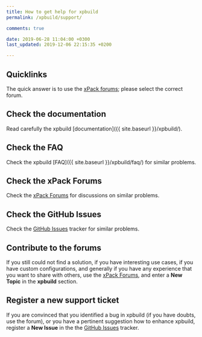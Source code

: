 ```yaml
---
title: How to get help for xpbuild
permalink: /xpbuild/support/

comments: true

date: 2019-06-28 11:04:00 +0300
last_updated: 2019-12-06 22:15:35 +0200

---
```


## Quicklinks

The quick answer is to use the
[xPack forums](https://www.tapatalk.com/groups/xpack/); please select
the correct forum.

## Check the documentation

Read carefully the xpbuild [documentation]({{ site.baseurl }}/xpbuild/).

## Check the FAQ

Check the xpbuild [FAQ]({{ site.baseurl }}/xpbuild/faq/) for similar problems.

## Check the xPack Forums

Check the [xPack Forums](https://www.tapatalk.com/groups/xpack/) for
discussions on similar problems.

## Check the GitHub Issues

Check the
[GitHub Issues](https://github.com/xpack/xpbuild-js/issues/)
tracker for similar problems.

## Contribute to the forums

If you still could not find a solution, if you have interesting use
cases, if you have custom configurations, and generally if you have
any experience that you want to share with others, use the
[xPack Forums](https://www.tapatalk.com/groups/xpack/),
and enter a **New Topic** in the **xpbuild** section.

## Register a new support ticket

If you are convinced that you identified a bug in xpbuild
(if you have doubts, use the forum),
or you have a pertinent suggestion how to enhance xpbuild,
register a **New Issue** in the the
[GitHub Issues](https://github.com/xpack/xpbuild-js/issues/) tracker.
